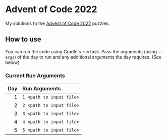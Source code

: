 # Advent of Code 2022

My solutions to the [Advent of Code 2022](https://adventofcode.com/2022) puzzles.

## How to use

You can run the code using Gradle's `run` task. Pass the arguments (using `--args`) of the day to run and any additional arguments the day requires. (See below)

### Current Run Arguments


| Day | Run Arguments            |
|----:|:-------------------------|
|   1 | `1 <path to input file>` |
|   2 | `2 <path to input file>` |
|   3 | `3 <path to input file>` |
|   4 | `4 <path to input file>` |
|   5 | `5 <path to input file>` |